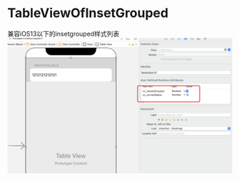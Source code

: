 # TableViewOfInsetGrouped
兼容iOS13以下的insetgrouped样式列表
![jietu](https://github.com/JarhomChen/TableViewOfInsetGrouped/blob/main/jietu.png)
